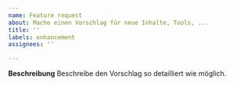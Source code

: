 ```yaml
---
name: Feature request
about: Mache einen Vorschlag für neue Inhalte, Tools, ...
title: ''
labels: enhancement
assignees: ''

---
```


**Beschreibung**
Beschreibe den Vorschlag so detailliert wie möglich.
